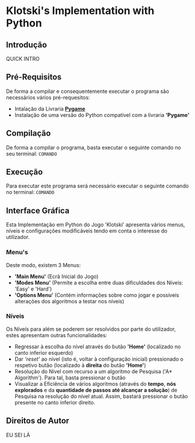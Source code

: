 # Klotski's Implementation with Python

## Introdução
QUICK INTRO

## Pré-Requisitos
De forma a compilar e consequentemente executar o programa são necessários vários pré-requesitos:
- Intalação da Livraria **[Pygame](https://www.pygame.org/wiki/GettingStarted)**
- Instalação de uma versão do Python compatível com a livraria **'Pygame'**

## Compilação
De forma a compilar o programa, basta executar o seguinte comando no seu terminal:
``` COMANDO ```

## Execução
Para executar este programa será necessário executar o seguinte comando no terminal:
``` COMANDO ```

## Interface Gráfica
Esta Implementação em Python do Jogo 'Klotski' apresenta vários menus, níveis e configurações modificáveis tendo em conta o interesse do utilizador.
### Menu's
Deste modo, existem 3 Menus:
- **'Main Menu'** (Ecrã Inicial do Jogo)
- **'Modes Menu'** (Permite a escolha entre duas dificuldades dos Níveis: 'Easy' e 'Hard')
- **'Options Menu'** (Contém informações sobre como jogar e possíveis alterações dos algoritmos a testar nos níveis)

### Níveis
Os Níveís para além se poderem ser resolvidos por parte do utilizador, estes apresentam outras funcionalidades:
- Regressar à escolha do nível através do butão **'Home'** (localizado no canto inferior esquerdo)
- Dar *'reset'* ao nível (isto é, voltar à configuração inicial) pressionado o respetivo butão (localizado à **direita** do butão **'Home'**)
- Resolução do Nível com recurso a um algoritmo de Pesquisa ('A* Algorithm'). Para tal, basta pressionar o butão 
- Visualizar a Eficiência de vários algoritmos (através do **tempo**, **nós explorados** e da **quantidade de passos até alcançar a solução**) de Pesquisa na resolução do nível atual. Assim, bastará pressionar o butão presente no canto inferior direito.

## Direitos de Autor
EU SEI LÁ
